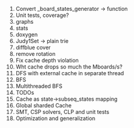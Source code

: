 
   
1.  Convert _board_states_generator -> function
2.  Unit tests, coverage?
3.  graphs
4.  stats
5.  doxygen
6.  Judy1Set -> plain trie
7.  diffblue cover
8.  remove rotation
9.  Fix cache depth violation
10. Wht cache drops so much the Mboards/s?
11. DFS with external cache in separate thread
12. BFS
13. Multithreaded BFS
14. TODOs
15. Cache as state->subseq_states mapping
16. Global sharded Cache
17. SMT, CSP solvers, CLP and unit tests
19. Optimization and generalization







